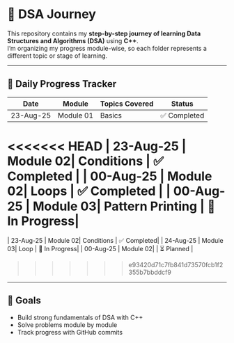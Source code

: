 # 🧩 DSA Journey

This repository contains my **step-by-step journey of learning Data Structures and Algorithms (DSA)** using **C++**.  
I’m organizing my progress module-wise, so each folder represents a different topic or stage of learning.  

---

## 📅 Daily Progress Tracker 

| Date       | Module   | Topics Covered                     | Status        |
|------------|----------|------------------------------------|---------------|
| 23-Aug-25  | Module 01| Basics                             | ✅ Completed  |
<<<<<<< HEAD
| 23-Aug-25  | Module 02| Conditions                         | ✅ Completed  |
| 00-Aug-25  | Module 02| Loops                              | ✅ Completed    |
| 00-Aug-25  | Module 03| Pattern Printing                   | 🔄 In Progress|
=======
| 23-Aug-25  | Module 02| Conditions                         | ✅ Completed|
| 24-Aug-25  | Module 03| Loop                               | 🔄 In Progress|
| 00-Aug-25  | Module 02|                                    | ⏳ Planned    |
>>>>>>> e93420d71c7fb841d73570fcb1f2355b7bbddcf9

---

## 📌 Goals
- Build strong fundamentals of DSA with C++  
- Solve problems module by module  
- Track progress with GitHub commits  
